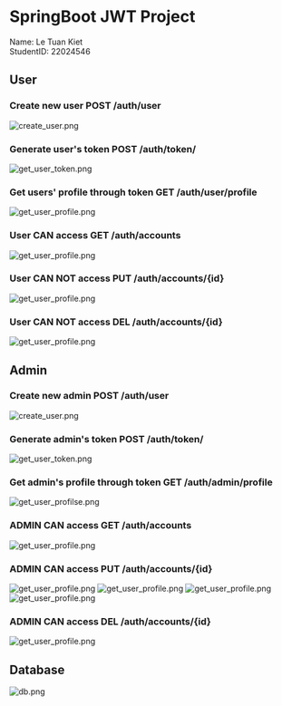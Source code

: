 # SpringBoot JWT Project

Name: Le Tuan Kiet  
StudentID: 22024546

## User
### Create new user POST /auth/user
![create_user.png](src/main/resources/img/adduser.png)
### Generate user's token POST /auth/token/
![get_user_token.png](src/main/resources/img/usertoken.png)
### Get users' profile through token GET /auth/user/profile
![get_user_profile.png](src/main/resources/img/userlogin.png)

### User CAN access GET /auth/accounts
![get_user_profile.png](src/main/resources/img/userall.png)

### User CAN NOT access PUT /auth/accounts/{id}
![get_user_profile.png](src/main/resources/img/userupdate.png)

### User CAN NOT access DEL /auth/accounts/{id}
![get_user_profile.png](src/main/resources/img/userdel.png)

## Admin
### Create new admin POST /auth/user
![create_user.png](src/main/resources/img/addadmin.png)
### Generate admin's token POST /auth/token/
![get_user_token.png](src/main/resources/img/admintoken.png)
### Get admin's profile through token GET /auth/admin/profile
![get_user_profilse.png](src/main/resources/img/adminlogin.png)

### ADMIN CAN access GET /auth/accounts
![get_user_profile.png](src/main/resources/img/adminall.png)

### ADMIN CAN access PUT /auth/accounts/{id}
![get_user_profile.png](src/main/resources/img/adminupdate.png)
![get_user_profile.png](src/main/resources/img/check.png)
![get_user_profile.png](src/main/resources/img/db1.png)
![get_user_profile.png](src/main/resources/img/dbcheck.png)

### ADMIN CAN access DEL /auth/accounts/{id}
![get_user_profile.png](src/main/resources/img/admindel.png)

## Database
![db.png](src/main/resources/img/db1.png)

